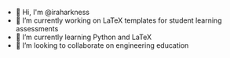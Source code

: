 - 👋 Hi, I'm @iraharkness
- 🔭 I’m currently working on LaTeX templates for student learning assessments
- 🌱 I’m currently learning Python and LaTeX
- 👯 I’m looking to collaborate on engineering education

<!--
**iraharkness/iraharkness** is a ✨ _special_ ✨ repository because its `README.md` (this file) appears on your GitHub profile.
-->

